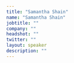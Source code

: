 ```yaml
---
title: "Samantha Shain"
name: "Samantha Shain"
jobtitle: ""
company: ""
headshot: ""
twitter: ""
layout: speaker
description: ""
---
```


